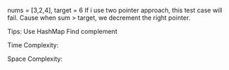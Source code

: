nums = [3,2,4], target = 6
If i use two pointer approach, this test case will fail.
Cause when sum > target, we decrement the right pointer.

Tips:
Use HashMap
Find complement

Time Complexity:

Space Complexity: